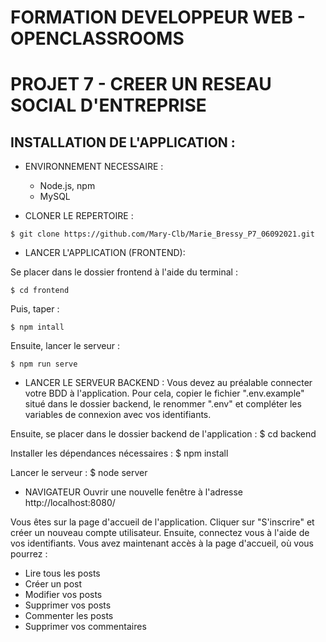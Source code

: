 # FORMATION DEVELOPPEUR WEB - OPENCLASSROOMS
# PROJET 7 - CREER UN RESEAU SOCIAL D'ENTREPRISE
## INSTALLATION DE L'APPLICATION :

* ENVIRONNEMENT NECESSAIRE :
    * Node.js, npm
    * MySQL

* CLONER LE REPERTOIRE :

```
$ git clone https://github.com/Mary-Clb/Marie_Bressy_P7_06092021.git
```

* LANCER L'APPLICATION (FRONTEND):

Se placer dans le dossier frontend à l'aide du terminal :

```
$ cd frontend
```

Puis, taper :

```
$ npm intall
```

Ensuite, lancer le serveur :

```
$ npm run serve
```


* LANCER LE SERVEUR BACKEND :
Vous devez au préalable connecter votre BDD à l'application.
Pour cela, copier le fichier ".env.example" situé dans le dossier backend, le renommer ".env" et compléter les variables de connexion avec vos identifiants.

Ensuite, se placer dans le dossier backend de l'application :
$ cd backend

Installer les dépendances nécessaires :
$ npm install

Lancer le serveur :
$ node server

* NAVIGATEUR
Ouvrir une nouvelle fenêtre à l'adresse  http://localhost:8080/

Vous êtes sur la page d'accueil de l'application. Cliquer sur "S'inscrire" et créer un nouveau compte utilisateur.
Ensuite, connectez vous à l'aide de vos identifiants. Vous avez maintenant accès à la page d'accueil, où vous pourrez :

* Lire tous les posts
* Créer un post
* Modifier vos posts
* Supprimer vos posts
* Commenter les posts
* Supprimer vos commentaires




